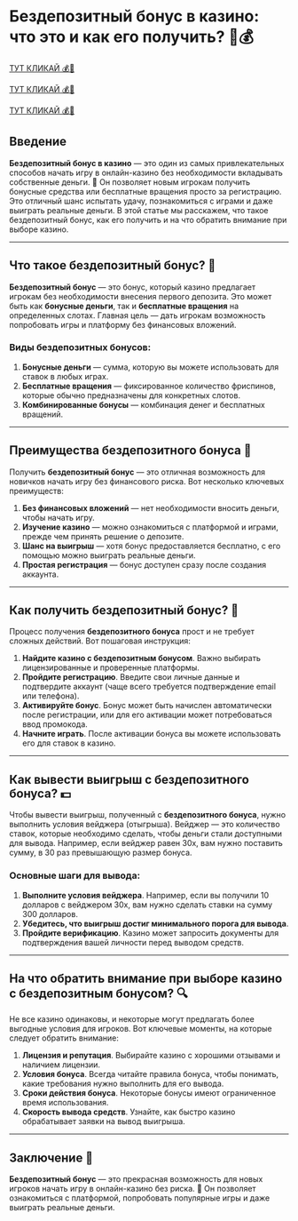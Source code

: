 # Бездепозитный бонус в казино: что это и как его получить? 🎰💰

[ТУТ КЛИКАЙ 💰🎰](https://interupgamer.top?ref=fap_w36174p119_ref_crm_vip) 

[ТУТ КЛИКАЙ 💰🎰](https://interupgamer.top?ref=fap_w36174p119_ref_crm_vip) 

[ТУТ КЛИКАЙ 💰🎰](https://interupgamer.top?ref=fap_w36174p119_ref_crm_vip) 

## Введение

**Бездепозитный бонус в казино** — это один из самых привлекательных способов начать игру в онлайн-казино без необходимости вкладывать собственные деньги. 🎁 Он позволяет новым игрокам получить бонусные средства или бесплатные вращения просто за регистрацию. Это отличный шанс испытать удачу, познакомиться с играми и даже выиграть реальные деньги. В этой статье мы расскажем, что такое бездепозитный бонус, как его получить и на что обратить внимание при выборе казино.

---

## Что такое бездепозитный бонус? 🎁

**Бездепозитный бонус** — это бонус, который казино предлагает игрокам без необходимости внесения первого депозита. Это может быть как **бонусные деньги**, так и **бесплатные вращения** на определенных слотах. Главная цель — дать игрокам возможность попробовать игры и платформу без финансовых вложений.

### Виды бездепозитных бонусов:

1. **Бонусные деньги** — сумма, которую вы можете использовать для ставок в любых играх.
2. **Бесплатные вращения** — фиксированное количество фриспинов, которые обычно предназначены для конкретных слотов.
3. **Комбинированные бонусы** — комбинация денег и бесплатных вращений.

---

## Преимущества бездепозитного бонуса 💸

Получить **бездепозитный бонус** — это отличная возможность для новичков начать игру без финансового риска. Вот несколько ключевых преимуществ:

1. **Без финансовых вложений** — нет необходимости вносить деньги, чтобы начать игру.
2. **Изучение казино** — можно ознакомиться с платформой и играми, прежде чем принять решение о депозите.
3. **Шанс на выигрыш** — хотя бонус предоставляется бесплатно, с его помощью можно выиграть реальные деньги.
4. **Простая регистрация** — бонус доступен сразу после создания аккаунта.

---

## Как получить бездепозитный бонус? 🎯

Процесс получения **бездепозитного бонуса** прост и не требует сложных действий. Вот пошаговая инструкция:

1. **Найдите казино с бездепозитным бонусом**. Важно выбирать лицензированные и проверенные платформы.
2. **Пройдите регистрацию**. Введите свои личные данные и подтвердите аккаунт (чаще всего требуется подтверждение email или телефона).
3. **Активируйте бонус**. Бонус может быть начислен автоматически после регистрации, или для его активации может потребоваться ввод промокода.
4. **Начните играть**. После активации бонуса вы можете использовать его для ставок в казино.

---

## Как вывести выигрыш с бездепозитного бонуса? 💵

Чтобы вывести выигрыш, полученный с **бездепозитного бонуса**, нужно выполнить условия вейджера (отыгрыша). Вейджер — это количество ставок, которые необходимо сделать, чтобы деньги стали доступными для вывода. Например, если вейджер равен 30x, вам нужно поставить сумму, в 30 раз превышающую размер бонуса.

### Основные шаги для вывода:

1. **Выполните условия вейджера**. Например, если вы получили 10 долларов с вейджером 30x, вам нужно сделать ставки на сумму 300 долларов.
2. **Убедитесь, что выигрыш достиг минимального порога для вывода**.
3. **Пройдите верификацию**. Казино может запросить документы для подтверждения вашей личности перед выводом средств.

---

## На что обратить внимание при выборе казино с бездепозитным бонусом? 🔍

Не все казино одинаковы, и некоторые могут предлагать более выгодные условия для игроков. Вот ключевые моменты, на которые следует обратить внимание:

1. **Лицензия и репутация**. Выбирайте казино с хорошими отзывами и наличием лицензии.
2. **Условия бонуса**. Всегда читайте правила бонуса, чтобы понимать, какие требования нужно выполнить для его вывода.
3. **Сроки действия бонуса**. Некоторые бонусы имеют ограниченное время использования.
4. **Скорость вывода средств**. Узнайте, как быстро казино обрабатывает заявки на вывод выигрыша.

---

## Заключение 🎯

**Бездепозитный бонус** — это прекрасная возможность для новых игроков начать игру в онлайн-казино без риска. 🎉 Он позволяет ознакомиться с платформой, попробовать популярные игры и даже выиграть реальные деньги.
